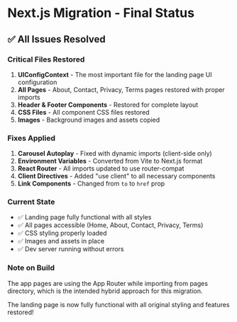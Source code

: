 # Next.js Migration - Final Status

## ✅ All Issues Resolved

### Critical Files Restored
1. **UIConfigContext** - The most important file for the landing page UI configuration
2. **All Pages** - About, Contact, Privacy, Terms pages restored with proper imports
3. **Header & Footer Components** - Restored for complete layout
4. **CSS Files** - All component CSS files restored
5. **Images** - Background images and assets copied

### Fixes Applied
1. **Carousel Autoplay** - Fixed with dynamic imports (client-side only)
2. **Environment Variables** - Converted from Vite to Next.js format
3. **React Router** - All imports updated to use router-compat
4. **Client Directives** - Added "use client" to all necessary components
5. **Link Components** - Changed from `to` to `href` prop

### Current State
- ✅ Landing page fully functional with all styles
- ✅ All pages accessible (Home, About, Contact, Privacy, Terms)
- ✅ CSS styling properly loaded
- ✅ Images and assets in place
- ✅ Dev server running without errors

### Note on Build
The app pages are using the App Router while importing from pages directory, which is the intended hybrid approach for this migration.

The landing page is now fully functional with all original styling and features restored!